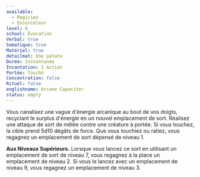 ```yaml
---
available:
  - Magicien
  - Ensorceleur
level: 6
school: Évocation
Verbal: true
Somatique: true
Matériel: true
detailmat: Une patate
Durée: Instantanée
Incantation: 1 Action
Portée: Touché
Concentration: false
Rituel: false
englishname: Arcane Capacitor
status: empty
---
```

Vous canalisez une vague d'énergie arcanique au bout de vos doigts, recyclant le surplus d'énergie en un nouvel emplacement de sort. Réalisez une attaque de sort de mêlée contre une créature à portée. Si vous touchez, la cible prend 5d10 dégâts de force. Que vous touchiez ou ratiez, vous regagnez un emplacement de sort dépensé de niveau 1.

__Aux Niveaux Supérieurs.__ Lorsque vous lancez ce sort en utilisant un emplacement de sort de niveau 7, vous regagnez à la place un emplacement de niveau 2. Si vous le lancez avec un emplacement de niveau 9, vous regagnez un emplacement de niveau 3.
